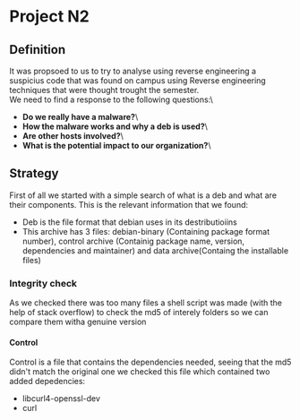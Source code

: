 # Project N2
## Definition
It was propsoed to us to try to analyse using reverse engineering a suspicius code that was found on campus using Reverse engineering techniques that were thought trought the semester. \
We need to find a response to the following questions:\
- **Do we really have a malware?**\
- **How the malware works and why a deb is used?**\
- **Are other hosts involved?**\
- **What is the potential impact to our organization?**\

## Strategy

First of all we started with a simple search of what is a deb and what are their components. This is the relevant information that we found:
- Deb is the file format that debian uses in its destributioiins
- This archive has 3 files: debian-binary (Containing package format number), control archive (Containig package name, version, dependencies and maintainer) and data archive(Containg the installable files)

### Integrity check 
As we checked there was too many files a shell script was made (with the help of stack overflow) to check the md5 of interely folders so we can compare them witha  genuine version

#### Control
Control is a file that contains the dependencies needed, seeing that the md5 didn't match the original one  we checked this file which contained two added depedencies:
- libcurl4-openssl-dev
- curl